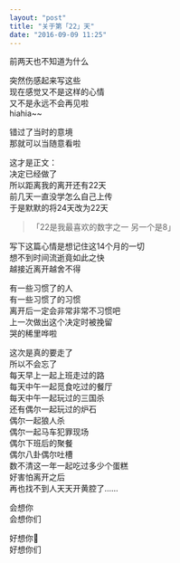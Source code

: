 ```yaml
---
layout: "post"
title: "关于第「22」天"
date: "2016-09-09 11:25"
---
```

前两天也不知道为什么  



突然伤感起来写这些  
现在感觉又不是这样的心情  
又不是永远不会再见啦  
hiahia~~

错过了当时的意境  
那就可以当随意看啦



这才是正文：  
决定已经做了  
所以距离我的离开还有22天  
前几天一直没学怎么自己上传  
于是默默的将24天改为22天

>「22是我最喜欢的数字之一  另一个是8」  

写下这篇心情是想记住这14个月的一切  
想不到时间流逝竟如此之快  
越接近离开越舍不得  



有一些习惯了的人  
有一些习惯了的习惯  
离开后一定会非常非常不习惯吧  
上一次做出这个决定时被挽留  
哭的稀里哗啦  

这次是真的要走了  
所以不会忘了  
每天早上一起上班走过的路  
每天中午一起觅食吃过的餐厅  
每天中午一起玩过的三国杀  
还有偶尔一起玩过的炉石  
偶尔一起狼人杀  
偶尔一起马车犯罪现场  
偶尔下班后的聚餐  
偶尔八卦偶尔吐槽  
数不清这一年一起吃过多少个蛋糕  
好害怕离开之后  
再也找不到人天天开黄腔了……  

会想你  
会想你们

好想你💋  
好想你们
